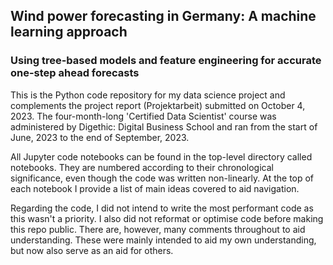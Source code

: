 ## Wind power forecasting in Germany: A machine learning approach
### Using tree-based models and feature engineering for accurate one-step ahead forecasts

This is the Python code repository for my data science project and complements the project report (Projektarbeit) submitted on October 4, 2023. The four-month-long 'Certified Data Scientist' course was administered by Digethic: Digital Business School and ran from the start of June, 2023 to the end of September, 2023.

All Jupyter code notebooks can be found in the top-level directory called notebooks. They are numbered according to their chronological significance, even though the code was written non-linearly. At the top of each notebook I provide a list of main ideas covered to aid navigation. 

Regarding the code, I did not intend to write the most performant code as this wasn't a priority. I also did not reformat or optimise code before making this repo public. There are, however, many comments throughout to aid understanding. These were mainly intended to aid my own understanding, but now also serve as an aid for others. 

